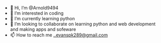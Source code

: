 - 👋 Hi, I’m @Arnold9494
- 👀 I’m interested in coding
- 🌱 I’m currently learning python
- 💞️ I’m looking to collaborate on learning python and web development and making apps and sofeware
- 📫 How to reach me ..evanspk289@gmail.com

<!---
Arnold9494/Arnold9494 is a ✨ special ✨ repository because its `README.md` (this file) appears on your GitHub profile.
You can click the Preview link to take a look at your changes.
--->
